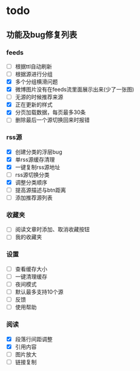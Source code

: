 # todo

## 功能及bug修复列表

### feeds
+ [ ] 根据ttl自动刷新
+ [ ] 根据源进行分组
+ [x] 多个分组横滑问题
+ [x] 微博图片没有在feeds流里面展示出来(少了一张图)
+ [ ] 无源的时候推荐来源
+ [x] 正在更新的样式
+ [x] 分页加载数据，每页最多30条
+ [ ] 删除最后一个源切换回来时报错

### rss源

+ [x] 创建分类的浮层bug
+ [x] 单rss源缓存清理
+ [x] 一键复制rss源地址
+ [ ] rss源切换分类
+ [x] 调整分类顺序
+ [ ] 提高源描述与btn距离
+ [ ] 添加推荐源列表

### 收藏夹
+ [ ] 阅读文章时添加、取消收藏按钮
+ [ ] 我的收藏夹

### 设置

+ [ ] 查看缓存大小
+ [ ] 一键清理缓存
+ [ ] 夜间模式
+ [ ] 默认最多支持10个源
+ [ ] 反馈
+ [ ] 使用帮助

### 阅读

+ [x] 段落行间距调整
+ [x] 引用内容
+ [ ] 图片放大
+ [ ] 链接复制